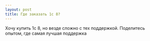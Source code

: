 ```yaml
---
layout: post 
title: Где заказать 1с 8? 
--- 
```

Хочу купить 1с 8, но везде сложно с тех поддержкой. Поделитесь опытом, где самая лучшая поддержка
